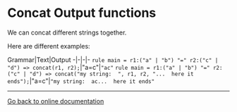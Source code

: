 # Concat Output functions

We can concat different strings together.

Here are different examples:

Grammar|Text|Output
-|-|-|-
`rule main = r1:("a" | "b") "=" r2:("c" | "d") => concat(r1, r2);`|"a=c"|`"ac"`
`rule main = r1:("a" | "b") "=" r2:("c" | "d") => concat("my string:  ", r1, r2, "...  here it ends");`|"a=c"|`"my string:  ac...  here it ends"`

---
[Go back to online documentation](../../README.md)